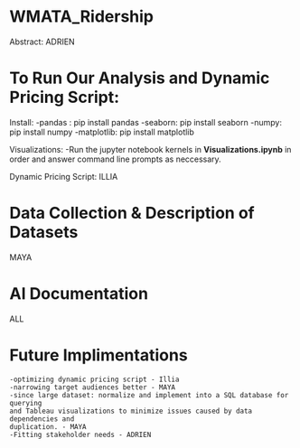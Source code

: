 # WMATA_Ridership
Abstract: ADRIEN

# To Run Our Analysis and Dynamic Pricing Script:
Install:
    -pandas : pip install pandas
    -seaborn: pip install seaborn
    -numpy: pip install numpy
    -matplotlib: pip install matplotlib

Visualizations: 
    -Run the jupyter notebook kernels in **Visualizations.ipynb** in order and 
    answer command line prompts as neccessary.  

Dynamic Pricing Script:
    ILLIA

# Data Collection & Description of Datasets
 MAYA

# AI Documentation
ALL 

# Future Implimentations
    -optimizing dynamic pricing script - Illia
    -narrowing target audiences better - MAYA
    -since large dataset: normalize and implement into a SQL database for querying
    and Tableau visualizations to minimize issues caused by data dependencies and 
    duplication. - MAYA
    -Fitting stakeholder needs - ADRIEN